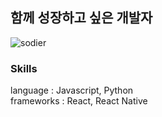 ## 함께 성장하고 싶은 개발자

![sodier](http://goonba.xyz/?endDate=20211218)<br/>

### Skills
language : Javascript, Python  
frameworks : React, React Native
